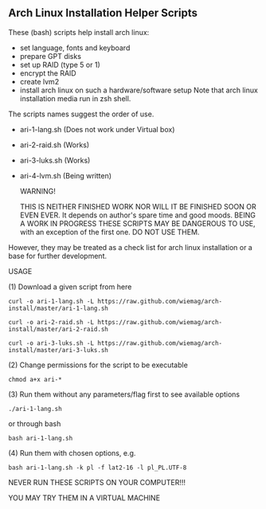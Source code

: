 Arch Linux Installation Helper Scripts
--------------------------------------


These (bash) scripts help install arch linux:
- set language, fonts and keyboard
- prepare GPT disks
- set up RAID (type 5 or 1)
- encrypt the RAID
- create lvm2 
- install arch linux on such a hardware/software setup
Note that arch linux installation media run in zsh shell.

The scripts names suggest the order of use.

- ari-1-lang.sh 	(Does not work under Virtual box)
- ari-2-raid.sh 	(Works)
- ari-3-luks.sh 	(Works)
- ari-4-lvm.sh  	(Being written)

	WARNING!

	THIS IS NEITHER FINISHED WORK NOR WILL IT BE FINISHED SOON OR EVEN EVER. It depends on author's spare time and good moods. BEING A WORK IN PROGRESS THESE SCRIPTS MAY BE DANGEROUS TO USE, with an exception of the first one. DO NOT USE THEM.

However, they may be treated as a check list for arch linux installation or a base for further development.


USAGE

(1) Download a given script from here

	curl -o ari-1-lang.sh -L https://raw.github.com/wiemag/arch-install/master/ari-1-lang.sh

	curl -o ari-2-raid.sh -L https://raw.github.com/wiemag/arch-install/master/ari-2-raid.sh

	curl -o ari-3-luks.sh -L https://raw.github.com/wiemag/arch-install/master/ari-3-luks.sh

(2) Change permissions for the script to be executable

	chmod a+x ari-*

(3) Run them without any parameters/flag first to see available options

	./ari-1-lang.sh

or through bash

	bash ari-1-lang.sh

(4) Run them with chosen options, e.g.

	bash ari-1-lang.sh -k pl -f lat2-16 -l pl_PL.UTF-8

NEVER RUN THESE SCRIPTS ON YOUR COMPUTER!!!

YOU MAY TRY THEM IN A VIRTUAL MACHINE
